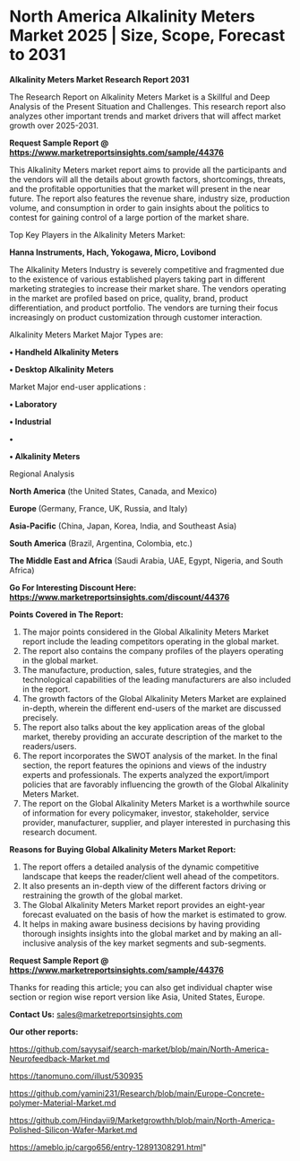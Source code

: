 # North America Alkalinity Meters Market 2025 | Size, Scope, Forecast to 2031

<strong>Alkalinity Meters Market Research Report 2031</strong>

The Research Report on Alkalinity Meters Market is a Skillful and Deep Analysis of the Present Situation and Challenges. This research report also analyzes other important trends and market drivers that will affect market growth over 2025-2031.

<strong>Request Sample Report @ <a href=https://www.marketreportsinsights.com/sample/44376>https://www.marketreportsinsights.com/sample/44376</a></strong>

This Alkalinity Meters market report aims to provide all the participants and the vendors will all the details about growth factors, shortcomings, threats, and the profitable opportunities that the market will present in the near future. The report also features the revenue share, industry size, production volume, and consumption in order to gain insights about the politics to contest for gaining control of a large portion of the market share.

Top Key Players in the Alkalinity Meters Market:

<strong>Hanna Instruments, Hach, Yokogawa, Micro, Lovibond</strong>

The Alkalinity Meters Industry is severely competitive and fragmented due to the existence of various established players taking part in different marketing strategies to increase their market share. The vendors operating in the market are profiled based on price, quality, brand, product differentiation, and product portfolio. The vendors are turning their focus increasingly on product customization through customer interaction.

Alkalinity Meters Market Major Types are:

<strong>•  Handheld Alkalinity Meters

•  Desktop Alkalinity Meters</strong>

Market Major end-user applications :

<strong>•  Laboratory

•  Industrial

•  

•  Alkalinity Meters</strong>

Regional Analysis

</u><strong><b>North America</b></strong> (the United States, Canada, and Mexico)

<strong><b>Europe </b></strong>(Germany, France, UK, Russia, and Italy)

<strong><b>Asia-Pacific</b></strong> (China, Japan, Korea, India, and Southeast Asia)

<strong><b>South America</b></strong> (Brazil, Argentina, Colombia, etc.)

<strong><b>The Middle East and Africa</b></strong> (Saudi Arabia, UAE, Egypt, Nigeria, and South Africa)

<strong>Go For Interesting Discount Here: <a href=https://www.marketreportsinsights.com/discount/44376>https://www.marketreportsinsights.com/discount/44376</a></strong>

<strong>Points Covered in The Report:</strong>
<ol>
  <li>The major points considered in the Global Alkalinity Meters Market report include the leading competitors operating in the global market.</li>
  <li>The report also contains the company profiles of the players operating in the global market.</li>
  <li>The manufacture, production, sales, future strategies, and the technological capabilities of the leading manufacturers are also included in the report.</li>
  <li>The growth factors of the Global Alkalinity Meters Market are explained in-depth, wherein the different end-users of the market are discussed precisely.</li>
  <li>The report also talks about the key application areas of the global market, thereby providing an accurate description of the market to the readers/users.</li>
  <li>The report incorporates the SWOT analysis of the market. In the final section, the report features the opinions and views of the industry experts and professionals. The experts analyzed the export/import policies that are favorably influencing the growth of the Global Alkalinity Meters Market.</li>
  <li>The report on the Global Alkalinity Meters Market is a worthwhile source of information for every policymaker, investor, stakeholder, service provider, manufacturer, supplier, and player interested in purchasing this research document.</li>
</ol>
<strong>Reasons for Buying Global Alkalinity Meters Market Report:</strong>

<ol>
  <li>The report offers a detailed analysis of the dynamic competitive landscape that keeps the reader/client well ahead of the competitors.</li>
  <li>It also presents an in-depth view of the different factors driving or restraining the growth of the global market.</li>
  <li>The Global Alkalinity Meters Market report provides an eight-year forecast evaluated on the basis of how the market is estimated to grow.</li>
  <li>It helps in making aware business decisions by having providing thorough insights insights into the global market and by making an all-inclusive analysis of the key market segments and sub-segments.</li>
</ol>
<strong>Request Sample Report @ <a href=https://www.marketreportsinsights.com/sample/44376>https://www.marketreportsinsights.com/sample/44376</a></strong>


Thanks for reading this article; you can also get individual chapter wise section or region wise report version like Asia, United States, Europe.

<strong>Contact Us:</strong>
sales@marketreportsinsights.com

<strong>Our other reports:</strong>

<a href=https://github.com/sayysaif/search-market/blob/main/North-America-Neurofeedback-Market.md>https://github.com/sayysaif/search-market/blob/main/North-America-Neurofeedback-Market.md</a>

<a href=https://tanomuno.com/illust/530935>https://tanomuno.com/illust/530935</a>

<a href=https://github.com/yamini231/Research/blob/main/Europe-Concrete-polymer-Material-Market.md>https://github.com/yamini231/Research/blob/main/Europe-Concrete-polymer-Material-Market.md</a>

<a href=https://github.com/Hindavii9/Marketgrowthh/blob/main/North-America-Polished-Silicon-Wafer-Market.md>https://github.com/Hindavii9/Marketgrowthh/blob/main/North-America-Polished-Silicon-Wafer-Market.md</a>

<a href=https://ameblo.jp/cargo656/entry-12891308291.html>https://ameblo.jp/cargo656/entry-12891308291.html</a>"

